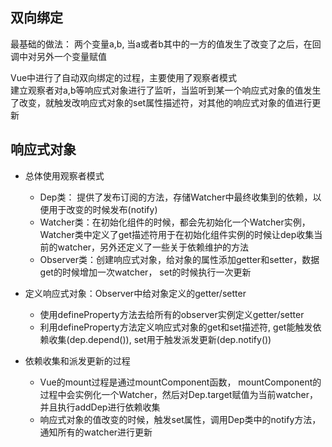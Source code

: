 ## 双向绑定
最基础的做法： 两个变量a,b, 当a或者b其中的一方的值发生了改变了之后，在回调中对另外一个变量赋值

Vue中进行了自动双向绑定的过程，主要使用了观察者模式<br />
建立观察者对a,b等响应式对象进行了监听，当监听到某一个响应式对象的值发生了改变，就触发改响应式对象的set属性描述符，对其他的响应式对象的值进行更新

## 响应式对象
- 总体使用观察者模式
    - Dep类： 提供了发布订阅的方法，存储Watcher中最终收集到的依赖，以便用于改变的时候发布(notify)
    - Watcher类：在初始化组件的时候，都会先初始化一个Watcher实例，Watcher类中定义了get描述符用于在初始化组件实例的时候让dep收集当前的watcher，另外还定义了一些关于依赖维护的方法
    - Observer类：创建响应式对象，给对象的属性添加getter和setter，数据get的时候增加一次watcher， set的时候执行一次更新
    
- 定义响应式对象：Observer中给对象定义的getter/setter
    - 使用defineProperty方法去给所有的observer实例定义getter/setter
    - 利用defineProperty方法定义响应式对象的get和set描述符, get能触发依赖收集(dep.depend()), set用于触发派发更新(dep.notify())

- 依赖收集和派发更新的过程
    - Vue的mount过程是通过mountComponent函数， mountComponent的过程中会实例化一个Watcher，然后对Dep.target赋值为当前watcher，并且执行addDep进行依赖收集
    - 响应式对象的值改变的时候，触发set属性，调用Dep类中的notify方法，通知所有的watcher进行更新